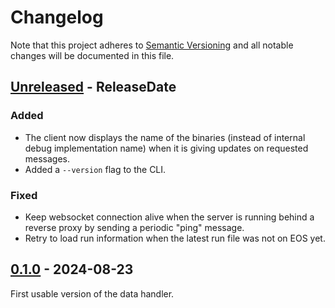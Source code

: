 # Changelog

Note that this project adheres to
[Semantic Versioning](https://semver.org/spec/v2.0.0.html) and all notable
changes will be documented in this file.

<!-- next-header -->

## [Unreleased] - ReleaseDate

### Added

- The client now displays the name of the binaries (instead of internal debug
  implementation name) when it is giving updates on requested messages.
- Added a `--version` flag to the CLI.

### Fixed

- Keep websocket connection alive when the server is running behind a reverse
  proxy by sending a periodic "ping" message.
- Retry to load run information when the latest run file was not on EOS yet.

## [0.1.0] - 2024-08-23

First usable version of the data handler.

<!-- next-url -->
[Unreleased]: https://github.com/ALPHA-g-Experiment/data-handler/compare/v0.1.0...HEAD
[0.1.0]: https://github.com/ALPHA-g-Experiment/data-handler/compare/5ab78a7...v0.1.0
